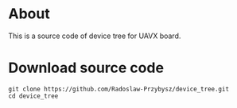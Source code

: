 # About
This is a source code of device tree for UAVX board.

# Download source code
    git clone https://github.com/Radoslaw-Przybysz/device_tree.git
    cd device_tree
